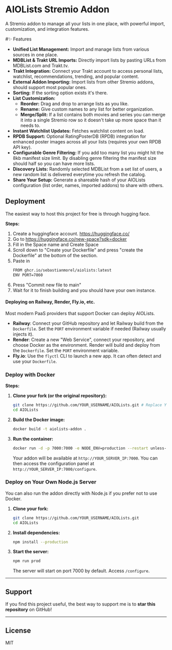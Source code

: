 # AIOLists Stremio Addon

A Stremio addon to manage all your lists in one place, with powerful import, customization, and integration features.

#✨ Features
- **Unified List Management:** Import and manage lists from various sources in one place.
- **MDBList & Trakt URL Imports:** Directly import lists by pasting URLs from MDBList.com and Trakt.tv.
- **Trakt Integration:** Connect your Trakt account to access personal lists, watchlist, recommendations, trending, and popular content.
- **External Addon Importing:** Import lists from other Stremio addons, should support most popular ones.
- **Sorting:** If the sorting option exists it's there.
- **List Customization:**
    - **Reorder:** Drag and drop to arrange lists as you like.
    - **Rename:** Give custom names to any list for better organization.
    - **Merge/Split:** If a list contains both movies and series you can merge it into a single Stremio row so it doesn't take up more space than it needs to.
- **Instant Watchlist Updates:** Fetches watchlist content on load.
- **RPDB Support:** Optional RatingPosterDB (RPDB) integration for enhanced poster images across all your lists (requires your own RPDB API key).
- **Configurable Genre Filtering:** If you add too many list you might hit the 8kb manifest size limit. By disabling genre filtering the manifest size should half so you can have more lists.
- **Discovery Lists:** Randomly selected MDBList from a set list of users, a new random list is delivered everytime you refresh the catalog.
- **Share Your Setup:** Generate a shareable hash of your AIOLists configuration (list order, names, imported addons) to share with others.

## Deployment

The easiest way to host this project for free is through hugging face.

**Steps:**
1. Create a huggingface account. https://huggingface.co/
2. Go to https://huggingface.co/new-space?sdk=docker
3. Fill in the Space name and Create Space
4. Scroll down to "Create your Dockerfile" and press "create the Dockerfile" at the bottom of the section.
5. Paste in
    ```bash
    FROM ghcr.io/sebastianmorel/aiolists:latest
    ENV PORT=7860
    ```
6. Press "Commit new file to main"
7. Wait for it to finish building and you should have your own instance.

#### Deploying on Railway, Render, Fly.io, etc.

Most modern PaaS providers that support Docker can deploy AIOLists.
-   **Railway**: Connect your GitHub repository and let Railway build from the `Dockerfile`. Set the `PORT` environment variable if needed (Railway usually injects it).
-   **Render**: Create a new "Web Service", connect your repository, and choose Docker as the environment. Render will build and deploy from the `Dockerfile`. Set the `PORT` environment variable.
-   **Fly.io**: Use the `flyctl` CLI to launch a new app. It can often detect and use your `Dockerfile`.

### Deploy with Docker

**Steps:**

1.  **Clone your fork (or the original repository):**
    ```bash
    git clone https://github.com/YOUR_USERNAME/AIOLists.git # Replace YOUR_USERNAME if you forked
    cd AIOLists
    ```

2.  **Build the Docker image:**
    ```bash
    docker build -t aiolists-addon .
    ```

3.  **Run the container:**
    ```bash
    docker run -d -p 7000:7000 -e NODE_ENV=production --restart unless-stopped aiolists-addon
    ```
    Your addon will be available at `http://YOUR_SERVER_IP:7000`. You can then access the configuration panel at `http://YOUR_SERVER_IP:7000/configure`.

### Deploy on Your Own Node.js Server

You can also run the addon directly with Node.js if you prefer not to use Docker.

1.  **Clone your fork:**
    ```bash
    git clone https://github.com/YOUR_USERNAME/AIOLists.git
    cd AIOLists
    ```
2.  **Install dependencies:**
    ```bash
    npm install --production
    ```
3.  **Start the server:**
    ```bash
    npm run prod
    ```
    The server will start on port 7000 by default. Access `/configure`.

---

## Support

If you find this project useful, the best way to support me is to **star this repository** on GitHub!

---

## License

MIT
